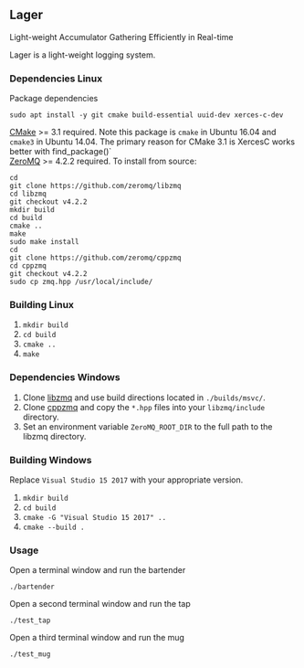 Lager
-----------

Light-weight Accumulator Gathering Efficiently in Real-time   
   
Lager is a light-weight logging system.

### Dependencies Linux

Package dependencies   

`sudo apt install -y git cmake build-essential uuid-dev xerces-c-dev`   

[CMake](https://cmake.org) >= 3.1 required.  Note this package is `cmake` in Ubuntu 16.04 and `cmake3` in Ubuntu 14.04.  The primary reason for CMake 3.1 is XercesC works better with find_package()`   
[ZeroMQ](https://github.com/zeromq/libzmq) >= 4.2.2 required.  To install from source:   
   
```
cd
git clone https://github.com/zeromq/libzmq
cd libzmq
git checkout v4.2.2
mkdir build
cd build
cmake ..
make
sudo make install
cd
git clone https://github.com/zeromq/cppzmq
cd cppzmq
git checkout v4.2.2
sudo cp zmq.hpp /usr/local/include/
```

### Building Linux

1. `mkdir build`   
2. `cd build`   
3. `cmake ..`   
4. `make`   

### Dependencies Windows

1. Clone [libzmq](https://github.com/zeromq/libzmq) and use build directions located in `./builds/msvc/`.   
2. Clone [cppzmq](https://github.com/zeromq/cppzmq) and copy the `*.hpp` files into your `libzmq/include` directory.   
3. Set an environment variable `ZeroMQ_ROOT_DIR` to the full path to the libzmq directory.

### Building Windows

Replace `Visual Studio 15 2017` with your appropriate version.   
   
1. `mkdir build`   
2. `cd build`   
3. `cmake -G "Visual Studio 15 2017" ..`   
4. `cmake --build .`   

### Usage

Open a terminal window and run the bartender   
   
`./bartender`   
   
Open a second terminal window and run the tap   
   
`./test_tap`   
   
Open a third terminal window and run the mug   
   
`./test_mug`   

